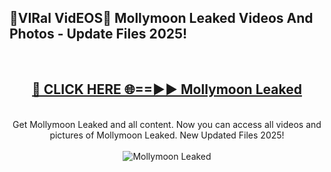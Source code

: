 <h2>🔴VIRal VidEOS🔴 Mollymoon Leaked Videos And Photos - Update Files 2025!</h2>
<br>
<div align="center">
<h2><a href="https://virallinks.top/odZfE0" rel="nofollow">🔴 CLICK HERE 🌐==►► Mollymoon Leaked</a></h2>
<br>
Get Mollymoon Leaked and all content. Now you can access all videos and pictures of Mollymoon Leaked. New Updated Files 2025!
<br>
<br>
<a href="https://virallinks.top/odZfE0" rel="nofollow" data-target="animated-image.originalLink"><img src="https://i.imgur.com/dJHk4Zq.gif)" alt="Mollymoon Leaked" style="max-width: 100%; display: inline-block;" data-target="animated-image.originalImage"></a>
</div>
<br>
